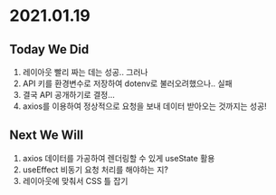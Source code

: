 # 2021.01.19

## Today We Did
1. 레이아웃 빨리 짜는 데는 성공.. 그러나
2. API 키를 환경변수로 저장하여 dotenv로 불러오려했으나.. 실패
3. 결국 API 공개하기로 결정...
4. axios를 이용하여 정상적으로 요청을 보내 데이터 받아오는 것까지는 성공!

## Next We Will
1. axios 데이터를 가공하여 렌더링할 수 있게 useState 활용
2. useEffect 비동기 요청 처리를 해야하는 지?
3. 레이아웃에 맞춰서 CSS 틀 잡기
